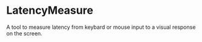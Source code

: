 # LatencyMeasure
A tool to measure latency from keybard or mouse input to a visual response on the screen.
